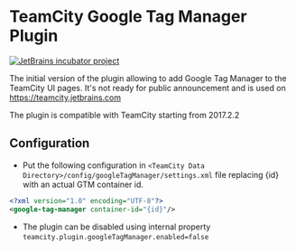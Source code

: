 # TeamCity Google Tag Manager Plugin
[![JetBrains incubator project](http://jb.gg/badges/incubator-plastic.svg)](https://confluence.jetbrains.com/display/ALL/JetBrains+on+GitHub)

The initial version of the plugin allowing to add Google Tag Manager to the TeamCity UI pages. 
It's not ready for public announcement and is used on https://teamcity.jetbrains.com

The plugin is compatible with TeamCity starting from 2017.2.2

## Configuration
 * Put the following configuration in `<TeamCity Data Directory>/config/googleTagManager/settings.xml` file 
 replacing {id} with an actual GTM container id.

```xml
<?xml version="1.0" encoding="UTF-8"?>
<google-tag-manager container-id="{id}"/>
```
* The plugin can be disabled using internal property `teamcity.plugin.googleTagManager.enabled=false`
